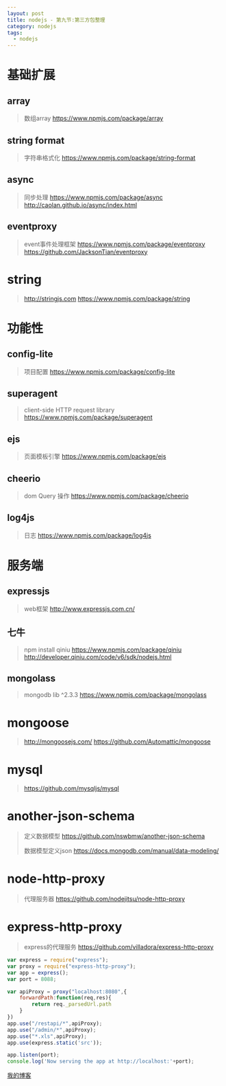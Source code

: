 ```yaml
---
layout: post
title: nodejs - 第九节:第三方包整理
category: nodejs
tags:
  - nodejs
---
```


# 基础扩展

## array

> 数组array
> https://www.npmjs.com/package/array

## string format

> 字符串格式化
> https://www.npmjs.com/package/string-format

## async

> 同步处理
> https://www.npmjs.com/package/async
> http://caolan.github.io/async/index.html

## eventproxy

> event事件处理框架
> https://www.npmjs.com/package/eventproxy
> https://github.com/JacksonTian/eventproxy

# string

> http://stringjs.com
> https://www.npmjs.com/package/string

# 功能性

## config-lite

> 项目配置
> https://www.npmjs.com/package/config-lite

## superagent

> client-side HTTP request library
> https://www.npmjs.com/package/superagent

## ejs

> 页面模板引擎
> https://www.npmjs.com/package/ejs

## cheerio

> dom Query 操作
> https://www.npmjs.com/package/cheerio

## log4js

> 日志
> https://www.npmjs.com/package/log4js

# 服务端

## expressjs

> web框架
> http://www.expressjs.com.cn/

## 七牛

> npm install qiniu
> https://www.npmjs.com/package/qiniu
> http://developer.qiniu.com/code/v6/sdk/nodejs.html

## mongolass

> mongodb lib ^2.3.3
> https://www.npmjs.com/package/mongolass

# mongoose

> http://mongoosejs.com/
> https://github.com/Automattic/mongoose

# mysql

> https://github.com/mysqljs/mysql

# another-json-schema

> 定义数据模型
> https://github.com/nswbmw/another-json-schema
>
> 数据模型定义json
> https://docs.mongodb.com/manual/data-modeling/

# node-http-proxy

> 代理服务器
> https://github.com/nodejitsu/node-http-proxy

# express-http-proxy

> express的代理服务 
> https://github.com/villadora/express-http-proxy

```javascript
var express = require("express");
var proxy = require("express-http-proxy");
var app = express();
var port = 8088;

var apiProxy = proxy("localhost:8080",{
	forwardPath:function(req,res){
		return req._parsedUrl.path
	}
})
app.use("/restapi/*",apiProxy);
app.use("/admin/*",apiProxy);
app.use("*.xls",apiProxy);
app.use(express.static('src'));

app.listen(port);
console.log('Now serving the app at http://localhost:'+port);
```



[我的博客](https://hans007.github.io)